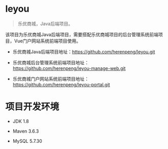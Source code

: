 # leyou

 >乐优商城，Java后端项目。

 该项目为乐优商城Java后端项目，需要搭配乐优商城项目的后台管理系统前端项目，Vue门户网站系统前端项目使用。

 - 乐优商城Java后端项目地址：https://github.com/herenpeng/leyou.git

 - 乐优商城后台管理系统前端项目地址：https://github.com/herenpeng/leyou-manage-web.git

 - 乐优商城门户网站系统前端项目地址：https://github.com/herenpeng/leyou-portal.git

# 项目开发环境

- JDK 1.8

- Maven 3.6.3

- MySQL 5.7.30
